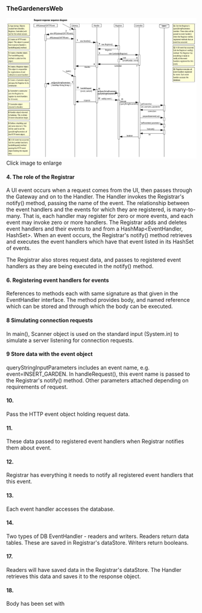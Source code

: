 ### TheGardenersWeb

![Request_response_sequence_diagram](https://github.com/PaulGreer1/TheGardenersWeb/blob/main/REQUEST_RESPONSE_SEQUENCE_DIAGRAM.png)
Click image to enlarge

#### 4. The role of the Registrar
A UI event occurs when a request comes from the UI, then passes through the Gateway and on to the Handler. The Handler invokes the Registrar's notify() method, passing the name of the event. The relationship between the event handlers and the events for which they are registered, is many-to-many. That is, each handler may register for zero or more events, and each event may invoke zero or more handlers. The Registrar adds and deletes event handlers and their events to and from a HashMap<EventHandler, HashSet<String>>. When an event occurs, the Registrar's notify() method retrieves and executes the event handlers which have that event listed in its HashSet of events.

The Registrar also stores request data, and passes to registered event handlers as they are being executed in the notify() method.

#### 6. Registering event handlers for events
References to methods each with same signature as that given in the EventHandler interface. The method provides body, and named reference which can be stored and through which the body can be executed.

#### 8 Simulating connection requests
In main(), Scanner object is used on the standard input (System.in) to simulate a server listening for connection requests.

#### 9 Store data with the event object
queryStringInputParameters includes an event name, e.g. event=INSERT_GARDEN. In handleRequest(), this event name is passed to the Registrar's notify() method. Other parameters attached depending on requirements of request.

#### 10.
Pass the HTTP event object holding request data.

#### 11.
These data passed to registered event handlers when Registrar notifies them about event.

#### 12.
Registrar has everything it needs to notify all registered event handlers that this event.

#### 13.
Each event handler accesses the database.

#### 14.
Two types of DB EventHandler - readers and writers. Readers return data tables. These are saved in Registrar's dataStore. Writers return booleans.

#### 17.
Readers will have saved data in the Registrar's dataStore. The Handler retrieves this data and saves it to the response object.

#### 18.
Body has been set with 
